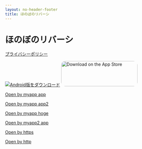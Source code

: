 ```yaml
---
layout: no-header-footer
title: ほのぼのリバーシ
---
```

# ほのぼのリバーシ

[プライバシーポリシー](privacy.md)


[![Android版をダウンロード](https://play.google.com/intl/en_us/badges/static/images/badges/ja_badge_web_generic.png)](https://play.google.com/store/apps/details?id=com.otobou.honoreversi&pcampaignid=pcampaignidMKT-Other-global-all-co-prtnr-py-PartBadge-Mar2515-1)
<a href="https://apps.apple.com/jp/app/%E3%81%BB%E3%81%AE%E3%81%BC%E3%81%AE%E3%83%AA%E3%83%90%E3%83%BC%E3%82%B7/id6502185427?itsct=apps_box_badge&amp;itscg=30200" style="display: inline-block; overflow: hidden; border-radius: 13px; width: 250px; height: 83px;"><img src="https://tools.applemediaservices.com/api/badges/download-on-the-app-store/black/ja-jp?size=250x83&amp;releaseDate=1714867200" alt="Download on the App Store" style="border-radius: 13px; width: 250px; height: 83px;"></a>




<a href="myapp://i-love-reversi.github.io/app/1234">Open by myapp app</a>

<a href="myapp://i-love-reversi.github.io/app2/1234">Open by myapp app2</a>

<a href="myapp://i-love-reversi.github.io/hoge/1234">Open by myapp hoge</a>

<a href="myapp2://i-love-reversi.github.io/app/1234">Open by myapp2 app</a>

<a href="https://i-love-reversi.github.io/app/1234">Open by https</a>

<a href="http://i-love-reversi.github.io/app/1234">Open by http</a>
